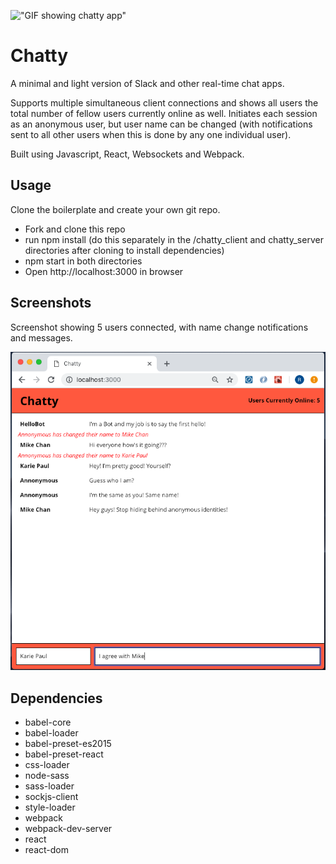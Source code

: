 
!["GIF showing chatty app"](https://github.com/richmondwong/chatty_app_restructured_file_system/blob/master/docs/chatty_one.gif)

# Chatty

A minimal and light version of Slack and other real-time chat apps.

Supports multiple simultaneous client connections and shows all users the total number of fellow users currently online as well. Initiates each session as an anonymous user, but user name can be changed (with notifications sent to all other users when this is done by any one individual user).

Built using Javascript, React, Websockets and Webpack.

## Usage

Clone the boilerplate and create your own git repo.

* Fork and clone this repo
* run npm install (do this separately in the /chatty_client and chatty_server directories after cloning to install dependencies)
* npm start in both directories
* Open http://localhost:3000 in browser

## Screenshots

Screenshot showing 5 users connected, with name change notifications and messages.

!["Screenshot showing chatty app"](https://github.com/richmondwong/chatty_app_restructured_file_system/blob/master/docs/chatty_screenshot.png)

## Dependencies

* babel-core
* babel-loader
* babel-preset-es2015
* babel-preset-react
* css-loader
* node-sass
* sass-loader
* sockjs-client
* style-loader
* webpack
* webpack-dev-server
* react
* react-dom